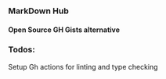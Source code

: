 ### MarkDown Hub

#### Open Source GH Gists alternative

### Todos:

Setup Gh actions for linting and type checking

